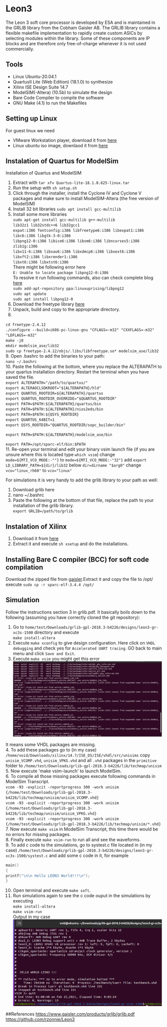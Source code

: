 # Leon3
The Leon 3 soft core processor is developed by ESA and is maintained in the GRLIB library from the Cobham Gaisler AB. The GRLIB library contains a flexible makefile implementation to rapidly create custom ASICs by selecting modules within the library. Some of these components are IP blocks and are therefore only free-of-charge whenever it is not used commercially.

## Tools
- Linux Ubuntu-20.04.1
- QuartusII Lite (Web Edition) (18.1.0) to synthesize
- Xilinx ISE Design Suite 14.7
- ModelSIM(-Altera) (10.5b) to simulate the design
- Bare Code Compiler to compile the software
- GNU Make (4.1) to run the Makefiles

## Setting up Linux
For guest linux we need

- VMware Workstation player, download it from [here](https://my.vmware.com/en/web/vmware/downloads/details?downloadGroup=PLAYER-1610&productId=1039&rPId=55792)
- Linux ubuntu iso image, downlaod it from [here](https://ubuntu.com/download/desktop) 

## Instalation of Quartus for ModelSim
Installation of Quartus and ModelSIM
1. Extract with `tar xfv Quartus-lite-18.1.0.625-linux.tar`
2. Run the setup with `sh setup.sh`  
3. Click through the installer, install the Cyclone IV and Cyclone V packages and make sure to install ModelSIM-Altera (the free version of ModelSIM)
4. Install 32 bit libraries `sudo apt install gcc-multilib`
5. Install some more libraries  
`sudo apt-get install gcc-multilib g++-multilib`  
`lib32z1 lib32stdc++6 lib32gcc1`  
`expat:i386 fontconfig:i386 libfreetype6:i386 libexpat1:i386 libc6:i386 libgtk-3-0:i386`  
`libpng12-0:i386 libice6:i386 libsm6:i386 libncurses5:i386 zlib1g:i386`  
`libx11-6:i386 libxau6:i386 libxdmcp6:i386 libxext6:i386 libxft2:i386 libxrender1:i386`  
`libxt6:i386 libxtst6:i386`  
There might be following error here  
`E: Unable to locate package libpng12-0:i386`  
To resolve it run following commands, also can check complete blog [here](https://www.linuxuprising.com/2018/05/fix-libpng12-0-missing-in-ubuntu-1804.html)  
`sudo add-apt-repository ppa:linuxuprising/libpng12`    
`sudo apt update`    
`sudo apt install libpng12-0`  
6. Download the freetype library [here](http://download.savannah.gnu.org/releases/freetype/freetype-2.4.12.tar.bz2)  
7. Unpack, build and copy to the appropriate directory.
8. 
`cd freetype-2.4.12`    
`./configure --build=i686-pc-linux-gnu "CFLAGS=-m32" "CXXFLAGS=-m32" "LDFLAGS=-m32"`  
`make -j8`  
`mkdir modelsim_ase/lib32`  
`sudo cp freetype-2.4.12/objs/.libs/libfreetype.so* modelsim_ase/lib32`  
 9. Open .bashrc to add the binaries to your path:  
`nano ~/.bashrc`  
 10. Paste the following at the bottom, where you replace the ALTERAPATH to your quartus installation directory. Restart the terminal when you have saved the file.  
`export ALTERAPATH="/path/to/quartus/"`  
`export ALTERAOCLSDKROOT="${ALTERAPATH}/hld"`  
`export QUARTUS_ROOTDIR=${ALTERAPATH}/quartus`  
`export QUARTUS_ROOTDIR_OVERRIDE="$QUARTUS_ROOTDIR"`  
`export PATH=$PATH:${ALTERAPATH}/quartus/bin`  
`export PATH=$PATH:${ALTERAPATH}/nios2eds/bin`  
`export PATH=$PATH:${QSYS_ROOTDIR}`  
`export QUARTUS_64BIT=1`  
`export QSYS_ROOTDIR="QUARTUS_ROOTDIR/sopc_builder/bin"`  
 
`export PATH=$PATH:${ALTERAPATH}/modelsim_ase/bin`  

`export PATH=/opt/sparc-elf/bin:$PATH`   
11. Re-open your terminal and edit your binary vsim launch file (if you are unsure where this is located type `which vsim`)
change `mode=${MTI_VCO_MODE:-""}` to `mode=${MTI_VCO_MODE:-"32"}` add `export LD_LIBRARY_PATH=${dir}/lib32` below `dir=dirname "$arg0"` change `vco="linux_rh60"` to `vco="linux"`

For simulations it is very handy to add the grlib library to your path as well:

 1. Download grlib here
 2. nano ~/.bashrc
 3. Paste the following at the bottom of that file, replace the path to your installation of the grlib library.  
 `export GRLIB=/path/to/grlib`

## Instalation of Xilinx
1. Download it from [here](https://thepiratebay.org/description.php?id=7421507)
2. Extract it and execute `sh xsetup` and do the installations.

## Installing Bare C compiler (BCC) for soft code compilation
Download the zipped file from [gaisler](https://www.gaisler.com/anonftp/bcc/bin/linux/).Extract it and copy the file to /opt/ execute `sudo cp -r sparc-elf-3.4.4 /opt/`

## Simulation
Follow the instructions section 3 in grlib.pdf. It basically boils down to the following (assuming you have correctly cloned the git repository):

1. Go to `home/test/Downloads/grlib-gpl-2018.3-b4226/designs/leon3-gr-xc3s-1500` directory and execute  
`make install-altera`  
2. Execute `make xconfig` to give design configuration. Here click on `VHDL debugging` and check yes for `Accelerated UART tracing`. GO back to main menu and click `Save and Exit`.
3. Execute `make vsim` you might get this error  
  ![](error.png)

It means some VHDL packages are missing.  
4. To add these packages go to (in my case) `/home/void/Downloads/xilinx/14.7/ISE_DS/ISE/vhdl/src/unisims` copy `unisim_VCOMP.vhd`, `unisim_VPKG.vhd` and all `.vhd` packages in the `primitive` folder to `/home/test/Downloads/grlib-gpl-2018.3-b4226/lib/techmap/unisim`  
5. Now execute 'make vsim-launch' to launch ModelSim.  
6. To compile all those missing packages execute following commands in ModelSim Transcript.  
   `vcom -93 -explicit -reportprogress 300 -work unisim {/home/test/Downloads/grlib-gpl-2018.3-b4226/lib/techmap/unisim/unisim_VCOMP.vhd}`  
   `vcom -93 -explicit -reportprogress 300 -work unisim {/home/test/Downloads/grlib-gpl-2018.3-b4226/lib/techmap/unisim/unisim_VPKG.vhd}`  
   `vcom -93 -explicit -reportprogress 300 -work unisim {/home/test/Downloads/grlib-gpl-2018.3-b4226/lib/techmap/unisim/*.vhd}`  
7. Now execute `make vsim` in ModelSim Transcript, this time there would be no errors for missing packages.  
8. Finally execute `make vsim-run` to run all and see the waveforms.  
9. To add c code to the simulations, go to systest.c file located in (in my case) `/home/test/Downloads/grlib-gpl-2018.3-b4226/designs/leon3-gr-xc3s-1500/systest.c` and add some c code in it, for example
  ``` c++
  main()
{
printf("\n\n Hello LEON3 World!!!\n");
}
```
10. Open terminal and execute `make soft`.  
11. Run simulations again to see the c code ouput in the simulations by executing  
  `make install-altera`  
  `make vsim-run`  
Output in my case
![](output.png)


##References
 https://www.gaisler.com/products/grlib/grlib.pdf  
 https://github.com/rzonnie/Leon3
